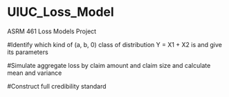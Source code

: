 # UIUC_Loss_Model
ASRM 461 Loss Models Project

#Identify which kind of (a, b, 0) class of distribution Y = X1 + X2 is and give its parameters

#Simulate aggregate loss by claim amount and claim size and calculate mean and variance

#Construct full credibility standard
